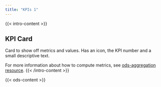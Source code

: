 ```yaml
---
title: "KPIs 1"
---
```


{{< intro-content >}}
## KPI Card

Card to show off metrics and values. Has an icon, the KPI number and a small descriptive text.

For more information about how to compute metrics, see [ods-aggregation resource](/widget-tricks/ods-aggregation).
{{< /intro-content >}}


{{< ods-content >}}